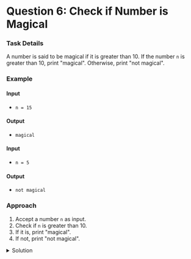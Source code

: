 # Question 6: Check if Number is Magical


### Task Details
A number is said to be magical if it is greater than 10. If the number `n` is greater than 10, print "magical". Otherwise, print "not magical".


### Example

#### Input
- `n = 15`

#### Output
- `magical`

#### Input
- `n = 5`

#### Output
- `not magical`


### Approach
1. Accept a number `n` as input.
2. Check if `n` is greater than 10.
3. If it is, print "magical".
4. If not, print "not magical".

<details>
  <summary>Solution</summary>

```javascript
function checkMagicalEnergy(n) {
    if (n > 10) {
        console.log("magical");
    } else {
        console.log("not magical");
    }
}
```
</details>